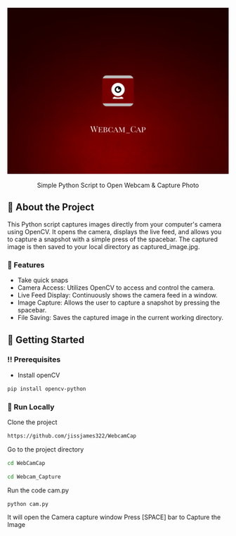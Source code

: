 <div align='center'>

![alt text](https://github.com/jissjames322/WebcamCap/blob/416e02b62073ebe1a4e16eb6c739e6f0cfd67ea9/Webcam_Capture/logo2.png)
<p>Simple Python Script to Open Webcam & Capture Photo</p>



</div>




## :star2: About the Project
This Python script captures images directly from your computer's camera using OpenCV. It opens the camera, displays the live feed, and allows you to capture a snapshot with a simple press of the spacebar. The captured image is then saved to your local directory as captured_image.jpg.


### :dart: Features
- Take quick snaps
- Camera Access: Utilizes OpenCV to access and control the camera.
- Live Feed Display: Continuously shows the camera feed in a window.
- Image Capture: Allows the user to capture a snapshot by pressing the spacebar.
- File Saving: Saves the captured image in the current working directory.


## :toolbox: Getting Started

### :bangbang: Prerequisites

- Install openCV
```bash
pip install opencv-python
```


### :running: Run Locally

Clone the project

```bash
https://github.com/jissjames322/WebcamCap
```
Go to the project directory
```bash
cd WebCamCap
```

```bash
cd Webcam_Capture
```
Run the code cam.py
```bash
python cam.py
```
It will open the Camera capture window
Press [SPACE] bar to Capture the Image
